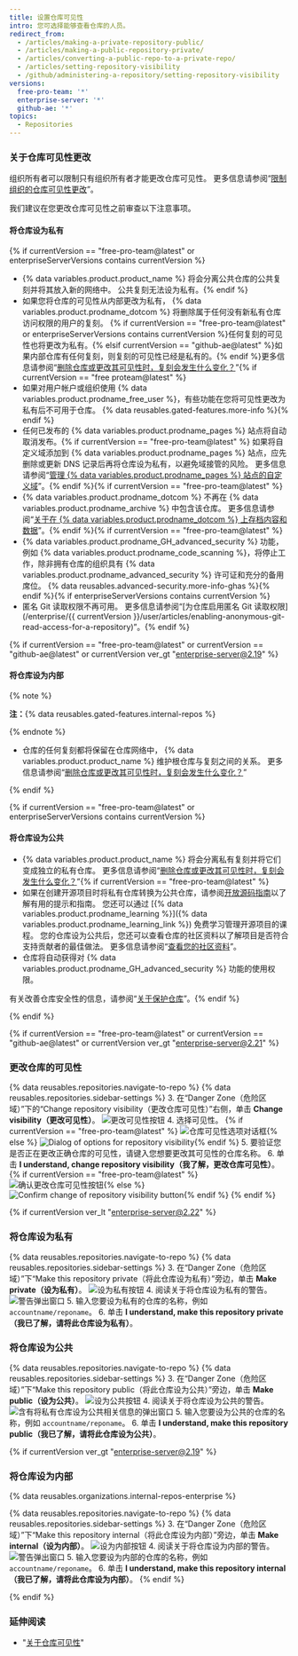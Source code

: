 ```yaml
---
title: 设置仓库可见性
intro: 您可选择能够查看仓库的人员。
redirect_from:
  - /articles/making-a-private-repository-public/
  - /articles/making-a-public-repository-private/
  - /articles/converting-a-public-repo-to-a-private-repo/
  - /articles/setting-repository-visibility
  - /github/administering-a-repository/setting-repository-visibility
versions:
  free-pro-team: '*'
  enterprise-server: '*'
  github-ae: '*'
topics:
  - Repositories
---
```

### 关于仓库可见性更改

组织所有者可以限制只有组织所有者才能更改仓库可见性。 更多信息请参阅“[限制组织的仓库可见性更改](/organizations/managing-organization-settings/restricting-repository-visibility-changes-in-your-organization)”。

我们建议在您更改仓库可见性之前审查以下注意事项。

#### 将仓库设为私有
{% if currentVersion == "free-pro-team@latest" or enterpriseServerVersions contains currentVersion %}
* {% data variables.product.product_name %} 将会分离公共仓库的公共复刻并将其放入新的网络中。 公共复刻无法设为私有。{% endif %}
* 如果您将仓库的可见性从内部更改为私有， {% data variables.product.prodname_dotcom %} 将删除属于任何没有新私有仓库访问权限的用户的复刻。 {% if currentVersion == "free-pro-team@latest" or enterpriseServerVersions contains currentVersion %}任何复刻的可见性也将更改为私有。{% elsif currentVersion == "github-ae@latest" %}如果内部仓库有任何复刻，则复刻的可见性已经是私有的。{% endif %}更多信息请参阅“[删除仓库或更改其可见性时，复刻会发生什么变化？](/articles/what-happens-to-forks-when-a-repository-is-deleted-or-changes-visibility)”{% if currentVersion == "free proteam@latest" %}
* 如果对用户帐户或组织使用 {% data variables.product.prodname_free_user %}，有些功能在您将可见性更改为私有后不可用于仓库。 {% data reusables.gated-features.more-info %}{% endif %}
* 任何已发布的 {% data variables.product.prodname_pages %} 站点将自动取消发布。{% if currentVersion == "free-pro-team@latest" %} 如果将自定义域添加到 {% data variables.product.prodname_pages %} 站点，应先删除或更新 DNS 记录后再将仓库设为私有，以避免域接管的风险。 更多信息请参阅“[管理 {% data variables.product.prodname_pages %} 站点的自定义域](/articles/managing-a-custom-domain-for-your-github-pages-site)”。{% endif %}{% if currentVersion == "free-pro-team@latest" %}
* {% data variables.product.prodname_dotcom %} 不再在 {% data variables.product.prodname_archive %} 中包含该仓库。 更多信息请参阅“[关于在 {% data variables.product.prodname_dotcom %} 上存档内容和数据](/github/creating-cloning-and-archiving-repositories/about-archiving-content-and-data-on-github#about-the-github-archive-program)”。{% endif %}{% if currentVersion == "free-pro-team@latest" %}
* {% data variables.product.prodname_GH_advanced_security %} 功能，例如 {% data variables.product.prodname_code_scanning %}，将停止工作，除非拥有仓库的组织具有 {% data variables.product.prodname_advanced_security %} 许可证和充分的备用席位。 {% data reusables.advanced-security.more-info-ghas %}{% endif %}{% if enterpriseServerVersions contains currentVersion %}
* 匿名 Git 读取权限不再可用。 更多信息请参阅“[为仓库启用匿名 Git 读取权限](/enterprise/{{ currentVersion }}/user/articles/enabling-anonymous-git-read-access-for-a-repository)”。{% endif %}

{% if currentVersion == "free-pro-team@latest" or currentVersion == "github-ae@latest" or currentVersion ver_gt "enterprise-server@2.19" %}

#### 将仓库设为内部

{% note %}

**注：**{% data reusables.gated-features.internal-repos %}

{% endnote %}

* 仓库的任何复刻都将保留在仓库网络中， {% data variables.product.product_name %} 维护根仓库与复刻之间的关系。 更多信息请参阅“[删除仓库或更改其可见性时，复刻会发生什么变化？](/articles/what-happens-to-forks-when-a-repository-is-deleted-or-changes-visibility)”

{% endif %}

{% if currentVersion == "free-pro-team@latest" or enterpriseServerVersions contains currentVersion %}

#### 将仓库设为公共

* {% data variables.product.product_name %} 将会分离私有复刻并将它们变成独立的私有仓库。 更多信息请参阅“[删除仓库或更改其可见性时，复刻会发生什么变化？](/articles/what-happens-to-forks-when-a-repository-is-deleted-or-changes-visibility#changing-a-private-repository-to-a-public-repository)”{% if currentVersion == "free-pro-team@latest" %}
* 如果在创建开源项目时将私有仓库转换为公共仓库，请参阅[开放源码指南](http://opensource.guide)以了解有用的提示和指南。 您还可以通过 [{% data variables.product.prodname_learning %}]({% data variables.product.prodname_learning_link %}) 免费学习管理开源项目的课程。 您的仓库设为公共后，您还可以查看仓库的社区资料以了解项目是否符合支持贡献者的最佳做法。 更多信息请参阅“[查看您的社区资料](/articles/viewing-your-community-profile)”。
* 仓库将自动获得对 {% data variables.product.prodname_GH_advanced_security %} 功能的使用权限。

有关改善仓库安全性的信息，请参阅“[关于保护仓库](/github/administering-a-repository/about-securing-your-repository)”。{% endif %}

{% endif %}

{% if currentVersion == "free-pro-team@latest" or currentVersion == "github-ae@latest" or currentVersion ver_gt "enterprise-server@2.21" %}

### 更改仓库的可见性

{% data reusables.repositories.navigate-to-repo %}
{% data reusables.repositories.sidebar-settings %}
3. 在“Danger Zone（危险区域）”下的“Change repository visibility（更改仓库可见性）”右侧，单击 **Change visibility（更改可见性）**。 ![更改可见性按钮](/assets/images/help/repository/repo-change-vis.png)
4. 选择可见性。
{% if currentVersion == "free-pro-team@latest" %}
   ![仓库可见性选项对话框](/assets/images/help/repository/repo-change-select.png){% else %}
![Dialog of options for repository visibility](/assets/images/enterprise/repos/repo-change-select.png){% endif %}
5. 要验证您是否正在更改正确仓库的可见性，请键入您想要更改其可见性的仓库名称。
6. 单击 **I understand, change repository visibility（我了解，更改仓库可见性）**。
{% if currentVersion == "free-pro-team@latest" %}
   ![确认更改仓库可见性按钮](/assets/images/help/repository/repo-change-confirm.png){% else %}
![Confirm change of repository visibility button](/assets/images/enterprise/repos/repo-change-confirm.png){% endif %}
{% endif %}

{% if currentVersion ver_lt "enterprise-server@2.22" %}

### 将仓库设为私有

{% data reusables.repositories.navigate-to-repo %}
{% data reusables.repositories.sidebar-settings %}
3. 在“Danger Zone（危险区域）”下“Make this repository private（将此仓库设为私有）”旁边，单击 **Make private（设为私有）**。 ![设为私有按钮](/assets/images/help/repository/repo-makeprivate.png)
4. 阅读关于将仓库设为私有的警告。 ![警告弹出窗口](/assets/images/help/repository/repo-privateconfirm.png)
5. 输入您要设为私有的仓库的名称，例如 `accountname/reponame`。
6. 单击 **I understand, make this repository private（我已了解，请将此仓库设为私有）**。

### 将仓库设为公共

{% data reusables.repositories.navigate-to-repo %}
{% data reusables.repositories.sidebar-settings %}
3. 在“Danger Zone（危险区域）”下“Make this repository public（将此仓库设为公共）”旁边，单击 **Make public（设为公共）**。 ![设为公共按钮](/assets/images/help/repository/repo-makepublic.png)
4. 阅读关于将仓库设为公共的警告。 ![含有将私有仓库设为公共相关信息的弹出窗口](/assets/images/help/repository/repo-publicconfirm.png)
5. 输入您要设为公共的仓库的名称，例如 `accountname/reponame`。
6. 单击 **I understand, make this repository public（我已了解，请将此仓库设为公共）**。

{% if currentVersion ver_gt "enterprise-server@2.19" %}
### 将仓库设为内部

{% data reusables.organizations.internal-repos-enterprise %}

{% data reusables.repositories.navigate-to-repo %}
{% data reusables.repositories.sidebar-settings %}
3. 在“Danger Zone（危险区域）”下“Make this repository internal（将此仓库设为内部）”旁边，单击 **Make internal（设为内部）**。 ![设为内部按钮](/assets/images/help/repository/repo-makeinternal.png)
4. 阅读关于将仓库设为内部的警告。 ![警告弹出窗口](/assets/images/help/repository/repo-internalconfirm.png)
5. 输入您要设为内部的仓库的名称，例如 `accountname/reponame`。
6. 单击 **I understand, make this repository internal（我已了解，请将此仓库设为内部）**。
{% endif %}

{% endif %}

### 延伸阅读
- "[关于仓库可见性](/github/creating-cloning-and-archiving-repositories/about-repository-visibility)"
